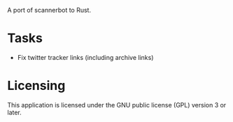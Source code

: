 A port of scannerbot to Rust.

# Tasks

* Fix twitter tracker links (including archive links)

# Licensing

This application is licensed under the GNU public license (GPL) version 3 or later.
